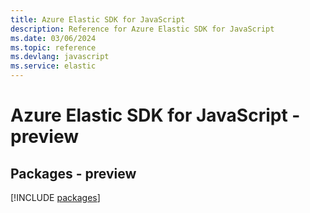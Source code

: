 ```yaml
---
title: Azure Elastic SDK for JavaScript
description: Reference for Azure Elastic SDK for JavaScript
ms.date: 03/06/2024
ms.topic: reference
ms.devlang: javascript
ms.service: elastic
---
```

# Azure Elastic SDK for JavaScript - preview
## Packages - preview
[!INCLUDE [packages](elastic-index.md)]